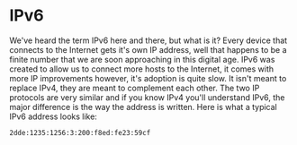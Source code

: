 #   IPv6


We've heard the term IPv6 here and there, but what is it? Every device that connects to the Internet gets it's own IP address, well that happens to be a finite number that we are soon approaching in this digital age. IPv6 was created to allow us to connect more hosts to the Internet, it comes with more IP improvements however, it's adoption is quite slow. It isn't meant to replace IPv4, they are meant to complement each other. The two IP protocols are very similar and if you know IPv4 you'll understand IPv6, the major difference is the way the address is written. Here is what a typical IPv6 address looks like:


    2dde:1235:1256:3:200:f8ed:fe23:59cf
